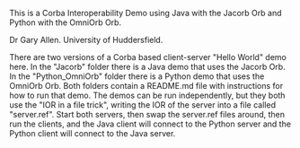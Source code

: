 This is a Corba Interoperability Demo using Java with the Jacorb Orb and Python with the OmniOrb Orb.

Dr Gary Allen.
University of Huddersfield.

There are two versions of a Corba based client-server "Hello World" demo here.
In the "Jacorb" folder there is a Java demo that uses the Jacorb Orb.
In the "Python_OmniOrb" folder there is a Python demo that uses the OmniOrb Orb.
Both folders contain a README.md file with instructions for how to run that demo.
The demos can be run independently, but they both use the "IOR in a file trick", writing the IOR of the server into a file called "server.ref".
Start both servers, then swap the server.ref files around, then run the clients, and the Java client will connect to the Python server and the Python client will connect to the Java server.

